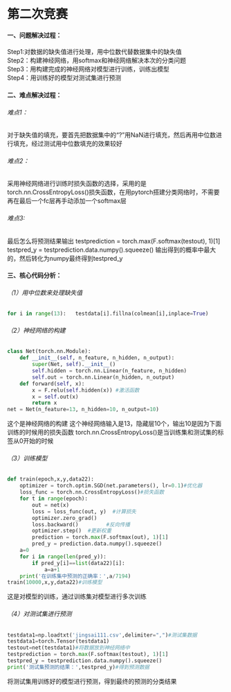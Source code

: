 # 第二次竞赛
#### 一、问题解决过程：
Step1:对数据的缺失值进行处理，用中位数代替数据集中的缺失值  
Step2：构建神经网络，用softmax和神经网络解决本次的分类问题  
Step3：用构建完成的神经网络对模型进行训练，训练出模型  
Step4：用训练好的模型对测试集进行预测  
#### 二、难点解决过程：
###### 难点1：
对于缺失值的填充，要首先把数据集中的“?”用NaN进行填充，然后再用中位数进行填充，经过测试用中位数填充的效果较好
###### 难点2：
采用神经网络进行训练时损失函数的选择，采用的是torch.nn.CrossEntropyLoss()损失函数，在用pytorch搭建分类网络时，不需要再在最后一个fc层再手动添加一个softmax层
###### 难点3:
最后怎么将预测结果输出
testprediction = torch.max(F.softmax(testout), 1)[1]
testpred_y = testprediction.data.numpy().squeeze()
输出得到的概率中最大的，然后转化为numpy最终得到testpred_y
#### 三、核心代码分析：
######  （1）用中位数来处理缺失值
 ```python
for i in range(13):   testdata[i].fillna(colmean[i],inplace=True) 
```

###### （2）神经网络的构建
```python
class Net(torch.nn.Module):
    def __init__(self, n_feature, n_hidden, n_output):
        super(Net, self).__init__()
        self.hidden = torch.nn.Linear(n_feature, n_hidden)   
        self.out = torch.nn.Linear(n_hidden, n_output)   
    def forward(self, x):
        x = F.relu(self.hidden(x)) #激活函数     
        x = self.out(x)
        return x
net = Net(n_feature=13, n_hidden=10, n_output=10) 
```
这个是神经网络的构建
这个神经网络输入是13，隐藏层10个，输出10是因为下面训练的时候用的损失函数 torch.nn.CrossEntropyLoss()是当训练集和测试集的标签从0开始的时候
###### （3）训练模型
```python
def train(epoch,x,y,data22):
    optimizer = torch.optim.SGD(net.parameters(), lr=0.1)#优化器
    loss_func = torch.nn.CrossEntropyLoss()#损失函数
    for t in range(epoch):
        out = net(x)                 
        loss = loss_func(out, y)  #计算损失  
        optimizer.zero_grad()  
        loss.backward()         #反向传播
        optimizer.step()  #更新权重
        prediction = torch.max(F.softmax(out), 1)[1]
        pred_y = prediction.data.numpy().squeeze()
    a=0
    for i in range(len(pred_y)):
        if pred_y[i]==list(data22)[i]:
            a=a+1
    print('在训练集中预测的正确率：',a/7194)
train(10000,x,y,data22)#训练模型 
```
这是对模型的训练，通过训练集对模型进行多次训练
###### （4）对测试集进行预测
```python
testdata1=np.loadtxt('jingsai111.csv',delimiter=",")#测试集数据
testdata1=torch.Tensor(testdata1)
testout=net(testdata1)#将数据放到神经网络中
testprediction = torch.max(F.softmax(testout), 1)[1]
testpred_y = testprediction.data.numpy().squeeze()
print('测试集预测的结果：',testpred_y)#得到预测数据 
```
将测试集用训练好的模型进行预测，得到最终的预测的分类结果  